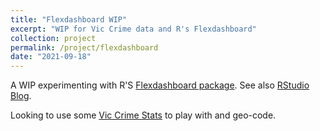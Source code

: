 ```yaml
---
title: "Flexdashboard WIP"
excerpt: "WIP for Vic Crime data and R's Flexdashboard"
collection: project
permalink: /project/flexdashboard
date: "2021-09-18"
---
```


A WIP experimenting with R'S [Flexdashboard package](https://pkgs.rstudio.com/flexdashboard). See also [RStudio Blog](https://blog.rstudio.com/2016/05/17/flexdashboard-easy-interactive-dashboards-for-r/).

Looking to use some [Vic Crime Stats](https://www.crimestatistics.vic.gov.au/) to play with and geo-code.

<br>